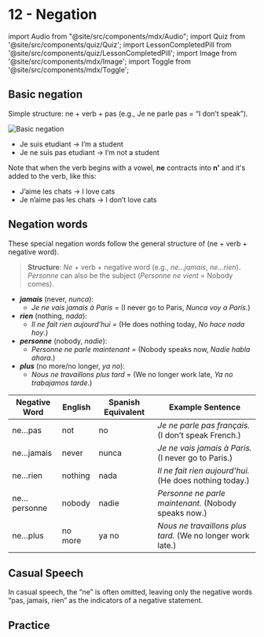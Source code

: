 # 12 - Negation

import Audio from "@site/src/components/mdx/Audio";
import Quiz from '@site/src/components/quiz/Quiz';
import LessonCompletedPill from '@site/src/components/quiz/LessonCompletedPill';
import Image from '@site/src/components/mdx/Image';
import Toggle from '@site/src/components/mdx/Toggle';

<LessonCompletedPill lessonName="a1-12" />

## Basic negation

Simple structure: ne + verb + pas (e.g., Je ne parle pas = “I don’t speak”).

![Basic negation](https://res.cloudinary.com/dsmvtmv8z/image/upload/v1753451528/image-clipboard-assets/gdcq90q12yodtkgyrcnd.webp)

- Je suis etudiant → I’m a student
- Je ne suis pas etudiant → I’m not a student

Note that when the verb begins with a vowel, **ne** contracts into **n'** and it's added to the verb, like this:

- J’aime les chats → I love cats
- Je n’aime pas les chats → I don’t love cats

## Negation words

These special negation words follow the general structure of (ne + verb + negative word).

> **Structure**: _Ne_ + verb + negative word (e.g., _ne…jamais_, _ne…rien_). _Personne_ can also be the subject (_Personne ne vient_ = Nobody comes).

- **_jamais_** (never, _nunca_):
  - _Je ne vais jamais à Paris =_ (I never go to Paris, _Nunca voy a París_.)
- **_rien_** (nothing, _nada_):
  - _Il ne fait rien aujourd’hui =_ (He does nothing today, _No hace nada hoy_.)
- **_personne_** (nobody, _nadie_):
  - _Personne ne parle maintenant =_ (Nobody speaks now, _Nadie habla ahora_.)
- **_plus_** (no more/no longer, _ya no_):
  - _Nous ne travaillons plus tard =_ (We no longer work late, _Ya no trabajamos tarde_.)

| Negative Word | English | Spanish Equivalent | Example Sentence                                           |
| ------------- | ------- | ------------------ | ---------------------------------------------------------- |
| ne…pas        | not     | no                 | _Je ne parle pas français._ (I don’t speak French.)        |
| ne…jamais     | never   | nunca              | _Je ne vais jamais à Paris._ (I never go to Paris.)        |
| ne…rien       | nothing | nada               | _Il ne fait rien aujourd’hui._ (He does nothing today.)    |
| ne…personne   | nobody  | nadie              | _Personne ne parle maintenant._ (Nobody speaks now.)       |
| ne…plus       | no more | ya no              | _Nous ne travaillons plus tard._ (We no longer work late.) |

## Casual Speech

In casual speech, the “ne” is often omitted, leaving only the negative words “pas, jamais, rien” as the indicators of a negative statement.

## Practice

<Quiz exerciseName="negation" />
